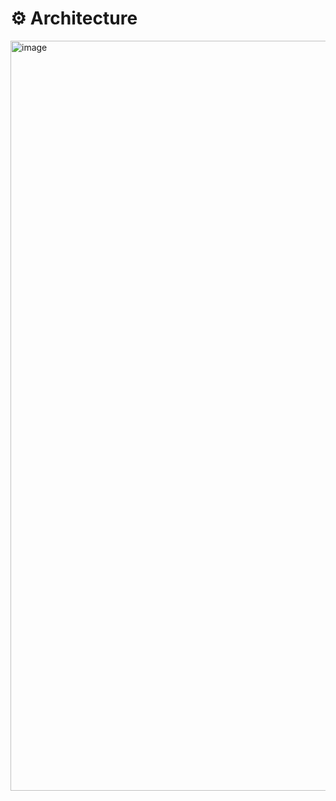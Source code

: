 # ⚙️ Architecture
<img width="1200" alt="image" src="https://user-images.githubusercontent.com/65909160/185732791-749a1e76-e718-4fe7-961c-8da5bcba896b.png">

